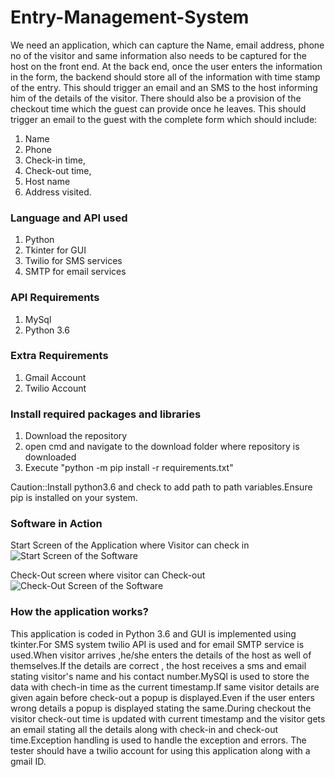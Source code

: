 # Entry-Management-System
We need an application, which can capture the Name, email address, phone no of the visitor and same information also needs to be captured for the host on the front end. At the back end, once the user enters the information in the form, the backend should store all of the information with time stamp of the entry. This should trigger an email and an SMS to the host informing him of the details of the visitor. There should also be a provision of the checkout time which the guest can provide once he leaves. This should trigger an email to the guest with the complete form which should include:

1. Name
2. Phone
3. Check-in time,
4. Check-out time,
5. Host name
6. Address visited.

### Language and API used
1. Python
2. Tkinter for GUI
3. Twilio for SMS services
4. SMTP for email services

### API Requirements
1. MySql
2. Python 3.6

### Extra Requirements
1. Gmail Account
2. Twilio Account

### Install required packages and libraries
1. Download the repository
2. open cmd and navigate to the download folder where repository is downloaded
3. Execute "python -m pip install -r requirements.txt"

Caution::Install python3.6 and check to add path to path variables.Ensure pip is installed on your system.

### Software in Action

Start Screen of the Application where Visitor can check in
![Start Screen of the Software](https://github.com/theannoying/Entry-Management-System/blob/master/images/startScreen.PNG)

Check-Out screen where visitor can Check-out
![Check-Out Screen of the Software](https://github.com/theannoying/Entry-Management-System/blob/master/images/Check-out.PNG)


### How the application works?

This application is coded in Python 3.6 and GUI is implemented using tkinter.For SMS system twilio API is used and for email SMTP service is used.When visitor arrives ,he/she enters the details of the host as well of themselves.If the details are correct , the host receives a sms and email stating visitor's name and his contact number.MySQl is used to store the data with chech-in time as the current timestamp.If same visitor details are given again before check-out a popup is displayed.Even if the user enters wrong details a popup is displayed stating the same.During checkout the visitor check-out time is updated with current timestamp and the visitor gets an email stating all the details along with check-in and check-out time.Exception handling is used to handle the exception and errors.
The tester should have a twilio account for using this application along with a gmail ID.

